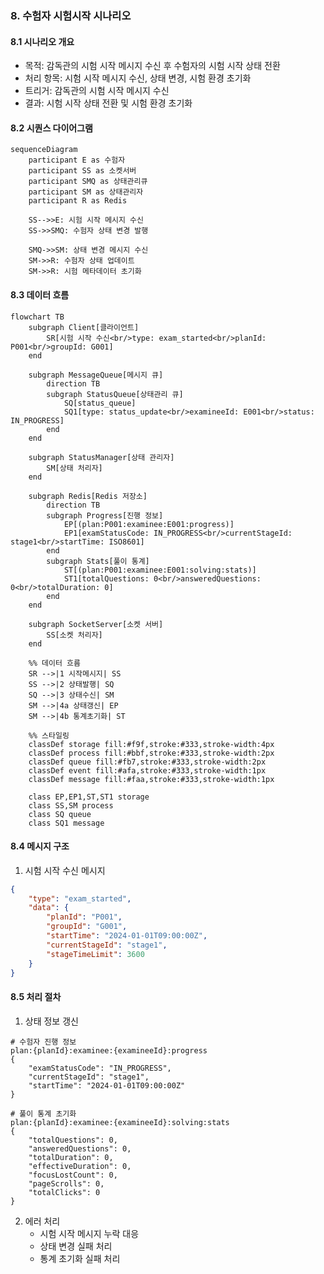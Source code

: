 ### **8. 수험자 시험시작 시나리오**

#### **8.1 시나리오 개요**

-   목적: 감독관의 시험 시작 메시지 수신 후 수험자의 시험 시작 상태 전환
-   처리 항목: 시험 시작 메시지 수신, 상태 변경, 시험 환경 초기화
-   트리거: 감독관의 시험 시작 메시지 수신
-   결과: 시험 시작 상태 전환 및 시험 환경 초기화

#### **8.2 시퀀스 다이어그램**

```mermaid
sequenceDiagram
    participant E as 수험자
    participant SS as 소켓서버
    participant SMQ as 상태관리큐
    participant SM as 상태관리자
    participant R as Redis

    SS-->>E: 시험 시작 메시지 수신
    SS->>SMQ: 수험자 상태 변경 발행

    SMQ->>SM: 상태 변경 메시지 수신
    SM->>R: 수험자 상태 업데이트
    SM->>R: 시험 메타데이터 초기화
```

#### **8.3 데이터 흐름**

```mermaid
flowchart TB
    subgraph Client[클라이언트]
        SR[시험 시작 수신<br/>type: exam_started<br/>planId: P001<br/>groupId: G001]
    end

    subgraph MessageQueue[메시지 큐]
        direction TB
        subgraph StatusQueue[상태관리 큐]
            SQ[status_queue]
            SQ1[type: status_update<br/>examineeId: E001<br/>status: IN_PROGRESS]
        end
    end

    subgraph StatusManager[상태 관리자]
        SM[상태 처리자]
    end

    subgraph Redis[Redis 저장소]
        direction TB
        subgraph Progress[진행 정보]
            EP[(plan:P001:examinee:E001:progress)]
            EP1[examStatusCode: IN_PROGRESS<br/>currentStageId: stage1<br/>startTime: ISO8601]
        end
        subgraph Stats[풀이 통계]
            ST[(plan:P001:examinee:E001:solving:stats)]
            ST1[totalQuestions: 0<br/>answeredQuestions: 0<br/>totalDuration: 0]
        end
    end

    subgraph SocketServer[소켓 서버]
        SS[소켓 처리자]
    end

    %% 데이터 흐름
    SR -->|1 시작메시지| SS
    SS -->|2 상태발행| SQ
    SQ -->|3 상태수신| SM
    SM -->|4a 상태갱신| EP
    SM -->|4b 통계초기화| ST

    %% 스타일링
    classDef storage fill:#f9f,stroke:#333,stroke-width:4px
    classDef process fill:#bbf,stroke:#333,stroke-width:2px
    classDef queue fill:#fb7,stroke:#333,stroke-width:2px
    classDef event fill:#afa,stroke:#333,stroke-width:1px
    classDef message fill:#faa,stroke:#333,stroke-width:1px

    class EP,EP1,ST,ST1 storage
    class SS,SM process
    class SQ queue
    class SQ1 message
```

#### **8.4 메시지 구조**

1. 시험 시작 수신 메시지

```json
{
    "type": "exam_started",
    "data": {
        "planId": "P001",
        "groupId": "G001",
        "startTime": "2024-01-01T09:00:00Z",
        "currentStageId": "stage1",
        "stageTimeLimit": 3600
    }
}
```

#### **8.5 처리 절차**

1. 상태 정보 갱신

```redis
# 수험자 진행 정보
plan:{planId}:examinee:{examineeId}:progress
{
    "examStatusCode": "IN_PROGRESS",
    "currentStageId": "stage1",
    "startTime": "2024-01-01T09:00:00Z"
}

# 풀이 통계 초기화
plan:{planId}:examinee:{examineeId}:solving:stats
{
    "totalQuestions": 0,
    "answeredQuestions": 0,
    "totalDuration": 0,
    "effectiveDuration": 0,
    "focusLostCount": 0,
    "pageScrolls": 0,
    "totalClicks": 0
}
```

2. 에러 처리
    - 시험 시작 메시지 누락 대응
    - 상태 변경 실패 처리
    - 통계 초기화 실패 처리
